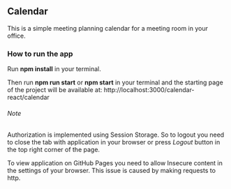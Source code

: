 ## **Calendar**

This is a simple meeting planning calendar for a meeting room in your office.

### **How to run the app**

Run **npm install** in your terminal.

Then run **npm run start** or **npm start** in your terminal and the starting page of the project will be available at: http://localhost:3000/calendar-react/calendar

###### Note

Authorization is implemented using Session Storage. So to logout you need to close the tab with application in your browser or press _Logout_ button in the top right corner of the page.
 
 
To view application on GitHub Pages you need to allow Insecure content in the settings of your browser. This issue is caused by making requests to http.
